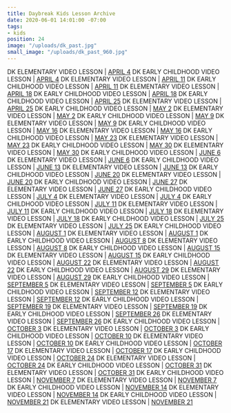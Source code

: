 ```yaml
---
title: Daybreak Kids Lesson Archive
date: 2020-06-01 14:01:00 -07:00
tags:
- kids
position: 24
image: "/uploads/dk_past.jpg"
small_image: "/uploads/dk_past_960.jpg"
---
```


DK ELEMENTARY VIDEO LESSON | [APRIL 4](https://daybreakchurch.org/events/2020/daybreak-kids-1st-5th-at-home/)
DK EARLY CHILDHOOD VIDEO LESSON | [APRIL 4](https://daybreakchurch.org/events/2020/daybreak-kids-ec-at-home/)
DK ELEMENTARY VIDEO LESSON | [APRIL 11](https://daybreakchurch.org/events/2020/dk-elementary-video-lesson-april-11/)
DK EARLY CHILDHOOD VIDEO LESSON | [APRIL 11](https://daybreakchurch.org/events/2020/dk-early-childhood-lesson-april-11/)
DK ELEMENTARY VIDEO LESSON | [APRIL 18](https://daybreakchurch.org/events/2020/dk-early-childhood-lesson-april-11/)
DK EARLY CHILDHOOD VIDEO LESSON | [APRIL 18](https://daybreakchurch.org/events/2020/dk-early-childhood-video-lesson-april-18/)
DK EARLY CHILDHOOD VIDEO LESSON | [APRIL 25](https://daybreakchurch.org/events/2020/dk-early-childhood-video-lesson-april-25/)
DK ELEMENTARY VIDEO LESSON | [APRIL 25](https://daybreakchurch.org/events/2020/dk-elementary-video-lesson-april-25/)
DK EARLY CHILDHOOD VIDEO LESSON | [MAY 2](https://daybreakchurch.org/events/2020/dk-early-childhood-video-lesson-may-2/)
DK ELEMENTARY VIDEO LESSON | [MAY 2](https://daybreakchurch.org/events/2020/dk-elementary-video-lesson-may-2)
DK EARLY CHILDHOOD VIDEO LESSON | [MAY 9](https://daybreakchurch.org/events/2020/dk-early-childhood-video-lesson-may-9/)
DK ELEMENTARY VIDEO LESSON | [MAY 9](https://daybreakchurch.org/events/2020/dk-elementary-video-lesson-may-9/)
DK EARLY CHILDHOOD VIDEO LESSON | [MAY 16](https://daybreakchurch.org/events/2020/dk-early-childhood-video-lesson-may-16/)
DK ELEMENTARY VIDEO LESSON | [MAY 16](https://daybreakchurch.org/events/2020/dk-elementary-video-lesson-may-16/)
DK EARLY CHILDHOOD VIDEO LESSON | [MAY 23](https://daybreakchurch.org/events/2020/dk-early-childhood-video-lesson-may-23)
DK ELEMENTARY VIDEO LESSON | [MAY 23](https://daybreakchurch.org/events/2020/dk-elementary-video-lesson-may-23/)
DK EARLY CHILDHOOD VIDEO LESSON | [MAY 30](https://daybreakchurch.org/events/2020/dk-early-childhood-video-lesson-may-30/)
DK ELEMENTARY VIDEO LESSON | [MAY 30](https://daybreakchurch.org/events/2020/dk-elementary-video-lesson-may-30/)
DK EARLY CHILDHOOD VIDEO LESSON | [JUNE 6](https://daybreakchurch.org/events/2020/dk-early-childhood-video-lesson-june-6/)
DK ELEMENTARY VIDEO LESSON | [JUNE 6](https://daybreakchurch.org/events/2020/dk-elementary-video-lesson-june-6/)
DK EARLY CHILDHOOD VIDEO LESSON | [JUNE 13](https://daybreakchurch.org/events/2020/dk-early-childhood-video-lesson-june-13/)
DK ELEMENTARY VIDEO LESSON | [JUNE 13](https://daybreakchurch.org/events/2020/dk-elementary-video-lesson-june-13/)
DK EARLY CHILDHOOD VIDEO LESSON | [JUNE 20](https://daybreakchurch.org/events/2020/dk-early-childhood-video-lesson-june-20/)
DK ELEMENTARY VIDEO LESSON | [JUNE 20](https://daybreakchurch.org/events/2020/dk-elementary-video-lesson-june-20/)
DK EARLY CHILDHOOD VIDEO LESSON | [JUNE 27](https://daybreakchurch.org/events/2020/dk-early-childhood-video-lesson-june-27/)
DK ELEMENTARY VIDEO LESSON | [JUNE 27](https://daybreakchurch.org/events/2020/dk-elementary-video-lesson-june-27/)
DK EARLY CHILDHOOD VIDEO LESSON | [JULY 4](https://daybreakchurch.org/events/2020/dk-early-childhood-july-4/)
DK ELEMENTARY VIDEO LESSON | [JULY 4](https://daybreakchurch.org/events/2020/dk-elementary-video-lesson-july-4/)
DK EARLY CHILDHOOD VIDEO LESSON | [JULY 11](https://daybreakchurch.org/events/2020/dk-early-childhood-video-lesson-july-11/)
DK ELEMENTARY VIDEO LESSON | [JULY 11](https://daybreakchurch.org/events/2020/dk-elementary-video-lesson-july-11/)
DK EARLY CHILDHOOD VIDEO LESSON | [JULY 18](https://daybreakchurch.org/events/2020/dk-early-childhood-video-lesson-july-18/)
DK ELEMENTARY VIDEO LESSON | [JULY 18](https://daybreakchurch.org/events/2020/dk-elementary-video-lesson-july-18/)
DK EARLY CHILDHOOD VIDEO LESSON | [JULY 25](https://daybreakchurch.org/events/2020/dk-early-childhood-video-lesson-july-25/)
DK ELEMENTARY VIDEO LESSON | [JULY 25](https://daybreakchurch.org/events/2020/dk-elementary-video-lesson-july-25/)
DK EARLY CHILDHOOD VIDEO LESSON | [AUGUST 1](https://daybreakchurch.org/events/2020/dk-early-childhood-video-lesson-august-1/)
DK ELEMENTARY VIDEO LESSON | [AUGUST 1](https://daybreakchurch.org/events/2020/dk-elementary-august-1/)
DK EARLY CHILDHOOD VIDEO LESSON | [AUGUST 8](https://daybreakchurch.org/events/2020/dk-early-childhood-video-august-8/)
DK ELEMENTARY VIDEO LESSON | [AUGUST 8](https://daybreakchurch.org/events/2020/dk-elementary-video-lesson-august-8/)
DK EARLY CHILDHOOD VIDEO LESSON | [AUGUST 15](https://daybreakchurch.org/events/2020/dk-early-childhood-video-lesson-august-15/)
DK ELEMENTARY VIDEO LESSON | [AUGUST 15](https://daybreakchurch.org/events/2020/dk-elementary-video-lesson-august-15/)
DK EARLY CHILDHOOD VIDEO LESSON | [AUGUST 22](https://daybreakchurch.org/events/2020/dk-early-childhood-video-lesson-august-22/)
DK ELEMENTARY VIDEO LESSON | [AUGUST 22](https://daybreakchurch.org/events/2020/dk-elementary-video-lesson-august-22/)
DK EARLY CHILDHOOD VIDEO LESSON | [AUGUST 29](https://daybreakchurch.org/events/2020/dk-early-childhood-video-lesson-august-29/)
DK ELEMENTARY VIDEO LESSON | [AUGUST 29](https://daybreakchurch.org/events/2020/dk-elementary-video-lesson-august-29/)
DK EARLY CHILDHOOD VIDEO LESSON | [SEPTEMBER 5](https://daybreakchurch.org/events/2020/dk-early-childhood-video-lesson-september-5/)
DK ELEMENTARY VIDEO LESSON | [SEPTEMBER 5](https://daybreakchurch.org/events/2020/dk-elementary-video-lesson-september-5/)
DK EARLY CHILDHOOD VIDEO LESSON | [SEPTEMBER 12](https://daybreakchurch.org/events/2020/dk-early-childhood-video-lesson-september-12/)
DK ELEMENTARY VIDEO LESSON | [SEPTEMBER 12](https://daybreakchurch.org/events/2020/dk-elementary-video-lesson-september-12/)
DK EARLY CHILDHOOD VIDEO LESSON | [SEPTEMBER 19](https://daybreakchurch.org/events/2020/dk-early-childhood-video-lesson-september-19/)
DK ELEMENTARY VIDEO LESSON | [SEPTEMBER 19](https://daybreakchurch.org/events/2020/dk-elementary-video-lesson-september-19/)
DK EARLY CHILDHOOD VIDEO LESSON | [SEPTEMBER 26](https://daybreakchurch.org/events/2020/dk-early-childhood-video-lesson-september-26/)
DK ELEMENTARY VIDEO LESSON | [SEPTEMBER 26](https://daybreakchurch.org/events/2020/dk-elementary-video-lesson-september-26/)
DK EARLY CHILDHOOD VIDEO LESSON | [OCTOBER 3](https://daybreakchurch.org/events/2020/dk-early-childhood-video-lesson-october-3/)
DK ELEMENTARY VIDEO LESSON | [OCTOBER 3](https://daybreakchurch.org/events/2020/dk-elementary-video-lesson-october-3/)
DK EARLY CHILDHOOD VIDEO LESSON | [OCTOBER 10](https://daybreakchurch.org/events/2020/dk-early-childhood-video-lesson-october-10/)
DK ELEMENTARY VIDEO LESSON | [OCTOBER 10](https://daybreakchurch.org/events/2020/dk-elementary-video-lesson-october-10/)
DK EARLY CHILDHOOD VIDEO LESSON | [OCTOBER 17](https://daybreakchurch.org/events/2020/dk-early-childhood-video-lesson-october-17/)
DK ELEMENTARY VIDEO LESSON | [OCTOBER 17](https://daybreakchurch.org/events/2020/dk-elementary-video-lesson-october-17/)
DK EARLY CHILDHOOD VIDEO LESSON | [OCTOBER 24](https://daybreakchurch.org/events/2020/dk-early-childhood-october-24/)
DK ELEMENTARY VIDEO LESSON | [OCTOBER 24](https://daybreakchurch.org/events/2020/dk-elementary-video-lesson-october-24/)
DK EARLY CHILDHOOD VIDEO LESSON | [OCTOBER 31](https://daybreakchurch.org/events/2020/dk-early-childhood-video-lesson-october-31/)
DK ELEMENTARY VIDEO LESSON | [OCTOBER 31](https://daybreakchurch.org/events/2020/dk-elementary-video-lesson-october-31/)
DK EARLY CHILDHOOD VIDEO LESSON | [NOVEMBER 7](https://daybreakchurch.org/events/2020/dk-early-childhood-video-lesson-november-7/)
DK ELEMENTARY VIDEO LESSON | [NOVEMBER 7](https://daybreakchurch.org/events/2020/dk-elementary-video-lesson-november-7/)
DK EARLY CHILDHOOD VIDEO LESSON | [NOVEMBER 14](https://daybreakchurch.org/events/2020/dk-early-childhood-video-lesson-november-14/)
DK ELEMENTARY VIDEO LESSON | [NOVEMBER 14](https://daybreakchurch.org/events/2020/dk-elementary-video-lesson-november-14/)
DK EARLY CHILDHOOD VIDEO LESSON | [NOVEMBER 21](https://daybreakchurch.org/events/2020/dk-early-childhood-video-lesson-november-21/)
DK ELEMENTARY VIDEO LESSON | [NOVEMBER 21](https://daybreakchurch.org/events/2020/dk-elementary-video-lesson-november-21/)